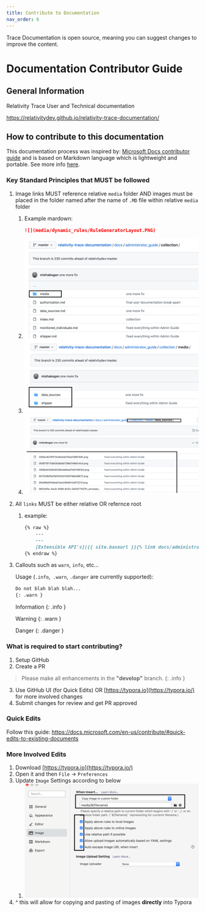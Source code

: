 ```yaml
---
title: Contribute to Documentation
nav_order: 6
---
```

Trace Documentation is open source, meaning you can suggest changes to improve the content.

# Documentation Contributor Guide
## General Information

Relativity Trace User and Technical documentation

https://relativitydev.github.io/relativity-trace-documentation/

## How to contribute to this documentation

This documentation process was inspired by: [Microsoft Docs contributor guide](https://docs.microsoft.com/en-us/contribute/) and is based on Markdown language which is lightweight and portable. See more info [here](https://docs.microsoft.com/en-us/contribute/how-to-write-use-markdown).

### Key Standard Principles that MUST be followed

1. Image links MUST reference relative `media` folder AND images must be placed in the folder named after the name of `.MD` file  within relative `media` folder

   1. Example mardown: 
      ```markdown
      ![](media/dynamic_rules/RuleGeneratorLayout.PNG)
      ```
   2. ![image-20210909153552766](media/README/image-20210909153552766.png)
   3. ![image-20210909153615643](media/README/image-20210909153615643.png)
   4. ![image-20210909153640922](media/README/image-20210909153640922.png)

2. All `links` MUST be either relative OR refernce root

   1. example: 

      ```markdown
      {% raw %}
          ---
          ---
          [Extensible API's]({{ site.baseurl }}{% link docs/administrator_guide/proactive_ingestion_api_documentation.md %})
      {% endraw %}
      ```

3. Callouts such as `warn`, `info`, etc...

   Usage (`.info`,` .warn`, `.danger` are currently supported):

   ```markdown
   Do not blah blah blah...
   {: .warn }
   ```

   Information
   {: .info }

   Warning
   {: .warn }

   Danger
   {: .danger }

   

### What is required to start contributing?

1. Setup GitHub
2. Create a PR
> Please make all enhancements in the **"develop"** branch.
{: .info }
3. Use GitHub UI (for Quick Edits) OR [https://typora.io](https://typora.io/) for more involved changes
4. Submit changes for review and get PR approved

### Quick Edits

Follow this guide: https://docs.microsoft.com/en-us/contribute/#quick-edits-to-existing-documents

### More Involved Edits

1. Download [https://typora.io](https://typora.io/)
2. Open it and then `File` -> `Preferences`
3. Update `Image` Settings according to below
   1. ![image-20210909150142204](media/README/image-20210909150142204.png)
4. ^ this will allow for copying and pasting of images **directly** into Typora

